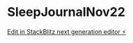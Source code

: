 # SleepJournalNov22

[Edit in StackBlitz next generation editor ⚡️](https://stackblitz.com/~/github.com/seankerklaan/SleepJournalNov22)